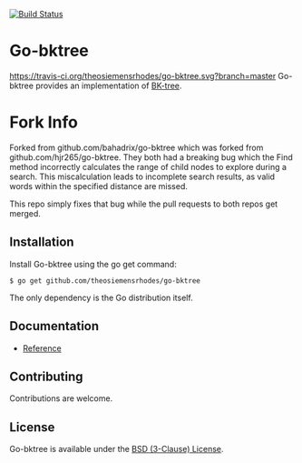 [![Build Status](https://travis-ci.org/theosiemensrhodes/go-bktree.svg?branch=master)](https://travis-ci.org/theosiemensrhodes/go-bktree)
# Go-bktree
https://travis-ci.org/theosiemensrhodes/go-bktree.svg?branch=master
Go-bktree provides an implementation of [BK-tree](http://en.wikipedia.org/wiki/BK-tree).

# Fork Info
Forked from github.com/bahadrix/go-bktree which was forked from github.com/hjr265/go-bktree.
They both had a breaking bug which the Find method incorrectly calculates the range of child nodes to explore during a search. 
This miscalculation leads to incomplete search results, as valid words within the specified distance are missed.

This repo simply fixes that bug while the pull requests to both repos get merged.

## Installation

Install Go-bktree using the go get command:

    $ go get github.com/theosiemensrhodes/go-bktree

The only dependency is the Go distribution itself.

## Documentation

- [Reference](http://godoc.org/github.com/theosiemensrhodes/go-bktree)

## Contributing

Contributions are welcome.

## License

Go-bktree is available under the [BSD (3-Clause) License](http://opensource.org/licenses/BSD-3-Clause).